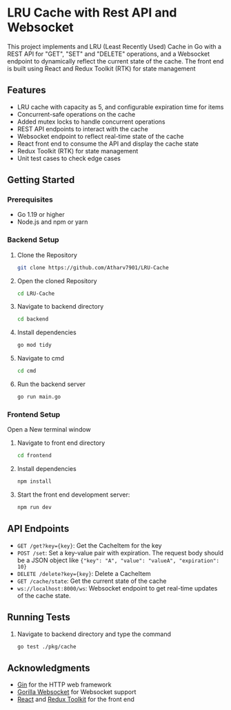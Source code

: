 # LRU Cache with Rest API and Websocket
This project implements and LRU (Least Recently Used) Cache in Go with a REST API for "GET", "SET" and "DELETE" operations, and a Websocket endpoint to dynamically reflect the current state of the cache.
The front end is built using React and Redux Toolkit (RTK) for state management

## Features
- LRU cache with capacity as 5, and configurable expiration time for items
- Concurrent-safe operations on the cache
- Added mutex locks to handle concurrent operations
- REST API endpoints to interact with the cache
- Websocket endpoint to reflect real-time state of the cache
- React front end to consume the API and display the cache state
- Redux Toolkit (RTK) for state management
- Unit test cases to check edge cases

## Getting Started
### Prerequisites
- Go 1.19 or higher
- Node.js and npm or yarn

### Backend Setup
1. Clone the Repository
    ```sh
    git clone https://github.com/Atharv7901/LRU-Cache
2. Open the cloned Repository
    ```sh
    cd LRU-Cache
3. Navigate to backend directory
    ```sh
    cd backend
4. Install dependencies
    ```sh
    go mod tidy
5. Navigate to cmd
    ```sh
    cd cmd
6. Run the backend server
    ```sh
    go run main.go
### Frontend Setup
Open a New terminal window
1. Navigate to front end directory
    ```sh
    cd frontend
2. Install dependencies
    ```sh
    npm install
3. Start the front end development server:
    ```sh
    npm run dev
## API Endpoints
- `GET /get?key={key}`: Get the CacheItem for the key
- `POST /set`: Set a key-value pair with expiration. The request body should be a JSON object like 
`{"key": "A", "value": "valueA", "expiration": 10}`
- `DELETE /delete?key={key}`: Delete a CacheItem
- `GET /cache/state`: Get the current state of the cache
- `ws://localhost:8000/ws`: Websocket endpoint to get real-time updates of the cache state.

## Running Tests
1. Navigate to backend directory and type the command
    ```sh
    go test ./pkg/cache
## Acknowledgments
- [Gin](https://github.com/gin-gonic/gin) for the HTTP web framework
- [Gorilla Websocket](https://github.com/gorilla/websocket) for Websocket support
- [React](https://reactjs.org) and [Redux Toolkit](https://redux-toolkit.js.org) for the front end
